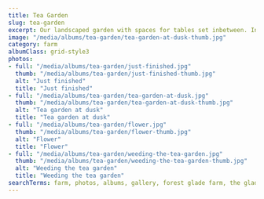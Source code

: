 ```yaml
---
title: Tea Garden
slug: tea-garden
excerpt: Our landscaped garden with spaces for tables set inbetween. Inspired by the Secret Garden film.
image: "/media/albums/tea-garden/tea-garden-at-dusk-thumb.jpg"
category: farm
albumClass: grid-style3
photos:
- full: "/media/albums/tea-garden/just-finished.jpg"
  thumb: "/media/albums/tea-garden/just-finished-thumb.jpg"
  alt: "Just finished"
  title: "Just finished"
- full: "/media/albums/tea-garden/tea-garden-at-dusk.jpg"
  thumb: "/media/albums/tea-garden/tea-garden-at-dusk-thumb.jpg"
  alt: "Tea garden at dusk"
  title: "Tea garden at dusk"
- full: "/media/albums/tea-garden/flower.jpg"
  thumb: "/media/albums/tea-garden/flower-thumb.jpg"
  alt: "Flower"
  title: "Flower"
- full: "/media/albums/tea-garden/weeding-the-tea-garden.jpg"
  thumb: "/media/albums/tea-garden/weeding-the-tea-garden-thumb.jpg"
  alt: "Weeding the tea garden"
  title: "Weeding the tea garden"
searchTerms: farm, photos, albums, gallery, forest glade farm, the glade
---
```

